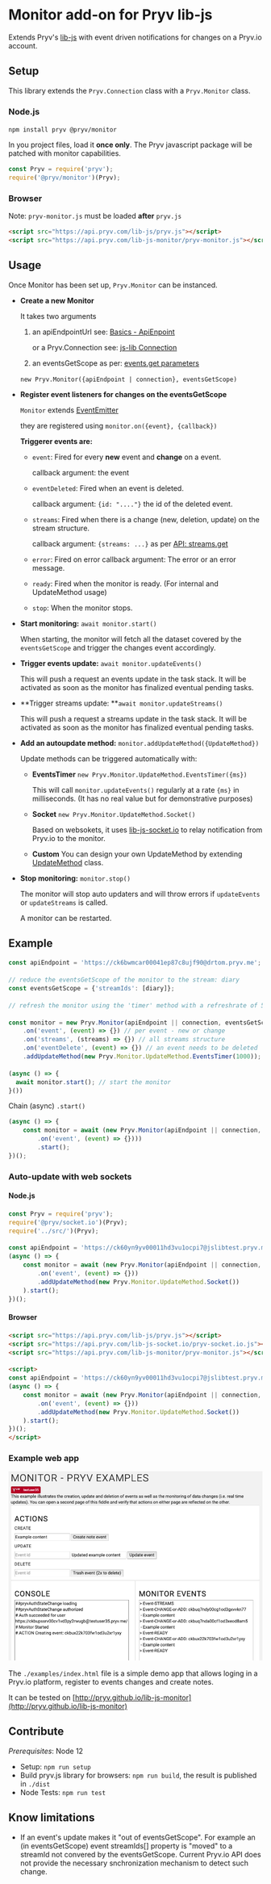 # Monitor add-on for Pryv lib-js

Extends Pryv's [lib-js](https://github.com/pryv/lib-js) with event driven notifications for changes on a Pryv.io account.

## Setup

This library extends the `Pryv.Connection` class with a `Pryv.Monitor` class.

### Node.js

`npm install pryv @pryv/monitor`

In you project files, load it **once only**. The Pryv javascript package will be patched with monitor capabilities.

```javascript
const Pryv = require('pryv');
require('@pryv/monitor')(Pryv);
```

### Browser

Note: `pryv-monitor.js` must be loaded **after** `pryv.js`


```html
<script src="https://api.pryv.com/lib-js/pryv.js"></script>
<script src="https://api.pryv.com/lib-js-monitor/pryv-monitor.js"></script>
```

## Usage

Once Monitor has been set up, `Pryv.Monitor` can be instanced.

- **Create a new Monitor**

  It takes two arguments

   1. an apiEndpointUrl see: [Basics - ApiEnpoint](https://api.pryv.com/reference/#api-endpoint)

      or a Pryv.Connection see: [js-lib Connection](https://github.com/pryv/lib-js#obtaining-a-pryvconnection)

  2. an eventsGetScope as per: [events.get parameters](https://api.pryv.com/reference/#get-events)

  `new Pryv.Monitor({apiEndpoint | connection}, eventsGetScope)`

- **Register event listeners for changes on the eventsGetScope**

  `Monitor` extends [EventEmitter](https://nodejs.org/api/events.html#events_class_eventemitter)

  they are registered using `monitor.on({event}, {callback})`

  **Triggerer events are:**

  - `event`: Fired for every **new** event and **change** on a event. 

    callback argument: the event

  - `eventDeleted`: Fired when an event is deleted.

    callback argument: `{id: "...."}` the id of the deleted event. 

  - `streams`: Fired when there is a change (new, deletion, update) on the stream structure.

    callback argument: `{streams: ...}` as per [API: streams.get](https://api.pryv.com/reference/#get-streams) 

  - `error`: Fired on error
    callback argument: The error or an error message.

  - `ready`: Fired when the monitor is ready. (For internal and UpdateMethod usage)

  - `stop`: When the monitor stops.  

- **Start monitoring:** `await monitor.start()` 

  When starting, the monitor will fetch all the dataset covered by the `eventsGetScope` and trigger the changes event accordingly.

- **Trigger events update:** `await monitor.updateEvents()`

  This will push a request an events update in the task stack. It will be activated as soon as the monitor has finalized eventual pending tasks.

- **Trigger streams update: **`await monitor.updateStreams()`

  This will push a request a streams update in the task stack. It will be activated as soon as the monitor has finalized eventual pending tasks.

- **Add an autoupdate method:** `monitor.addUpdateMethod({UpdateMethod})`

  Update methods can be triggered automatically with:

  - **EventsTimer** `new Pryv.Monitor.UpdateMethod.EventsTimer({ms})`

    This will call `monitor.updateEvents()` regularly at a rate `{ms}` in milliseconds.
    (It has no real value but for demonstrative purposes)
  
  - **Socket** `new Pryv.Monitor.UpdateMethod.Socket()` 
  
    Based on websokets, it uses [lib-js-socket.io](https://github.com/pryv/lib-js-socket.io) to relay notification from Pryv.io to the monitor.
  
  - **Custom** 
    You can design your own UpdateMethod by extending [UpdateMethod](https://github.com/pryv/lib-js-monitor/blob/master/src/UpdateMethod/UpdateMethod.js) class.
  
- **Stop monitoring:** `monitor.stop()`

  The monitor will stop auto updaters and will throw errors if `updateEvents` or `updateStreams` is called.

  A monitor can be restarted.

## Example


```javascript
const apiEndpoint = 'https://ck6bwmcar00041ep87c8ujf90@drtom.pryv.me';

// reduce the eventsGetScope of the monitor to the stream: diary
const eventsGetScope = {'streamIds': [diary]};

// refresh the monitor using the 'timer' method with a refreshrate of 5 seconds

const monitor = new Pryv.Monitor(apiEndpoint || connection, eventsGetScope)
	.on('event', (event) => {}) // per event - new or change
	.on('streams', (streams) => {}) // all streams structure
	.on('eventDelete', (event) => {}) // an event needs to be deleted
	.addUpdateMethod(new Pryv.Monitor.UpdateMethod.EventsTimer(1000)); // add refresh timer

(async () => {
  await monitor.start(); // start the monitor
}())
```

Chain (async) `.start()`

```javascript
(async () => { 
	const monitor = await (new Pryv.Monitor(apiEndpoint || connection, eventsGetScope)
		.on('event', (event) => {})))
		.start();
})();
```

### Auto-update with web sockets

#### Node.js

```javascript
const Pryv = require('pryv');
require('@pryv/socket.io')(Pryv);
require('../src/')(Pryv);

const apiEndpoint = 'https://ck60yn9yv00011hd3vu1ocpi7@jslibtest.pryv.me';
(async () => { 
	const monitor = await (new Pryv.Monitor(apiEndpoint || connection, eventsGetScope)
		.on('event', (event) => {}))
		.addUpdateMethod(new Pryv.Monitor.UpdateMethod.Socket())
	).start();
})();
```

#### Browser

```html
<script src="https://api.pryv.com/lib-js/pryv.js"></script>
<script src="https://api.pryv.com/lib-js-socket.io/pryv-socket.io.js"></script>
<script src="https://api.pryv.com/lib-js-monitor/pryv-monitor.js"></script>

<script>
const apiEndpoint = 'https://ck60yn9yv00011hd3vu1ocpi7@jslibtest.pryv.me';
(async () => { 
	const monitor = await (new Pryv.Monitor(apiEndpoint || connection, eventsGetScope)
		.on('event', (event) => {}))
		.addUpdateMethod(new Pryv.Monitor.UpdateMethod.Socket())
	).start();
})();
</script>
```

### Example web app

![Screenshot](https://raw.githubusercontent.com/pryv/lib-js-monitor/master/examples/screenshot.png)

The `./examples/index.html` file is a simple demo app that allows loging in a Pryv.io platform, register to events changes and create notes. 

It can be tested on [http://pryv.github.io/lib-js-monitor](http://pryv.github.io/lib-js-monitor) 

## Contribute

*Prerequisites*: Node 12

- Setup: `npm run setup`
- Build pryv.js library for browsers: `npm run build`, the result is published in `./dist`
- Node Tests: `npm run test`

## Know limitations

- If an event's update makes it "out of eventsGetScope". For example an (in eventsGetScope) event streamIds[] property is "moved" to a streamId not convered by the eventsGetScope. Current Pryv.io API does not provide the necessary snchronization mechanism to detect such change.